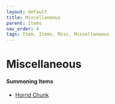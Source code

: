 ```yaml
---
layout: default
title: Miscellaneous
parent: Items
nav_order: 4
tags: Item, Items, Misc, Miscellaneous
---
```


# Miscellaneous

#### Summoning Items
- [Horrid Chunk](https://ricklugtigheid.github.io/SupernovaMod/docs/items/misc/horrid_chunk)